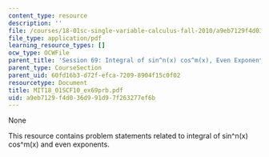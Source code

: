 ```yaml
---
content_type: resource
description: ''
file: /courses/18-01sc-single-variable-calculus-fall-2010/a9eb7129f4d036d991d97f263277ef6b_MIT18_01SCF10_ex69prb.pdf
file_type: application/pdf
learning_resource_types: []
ocw_type: OCWFile
parent_title: 'Session 69: Integral of sin^n(x) cos^m(x), Even Exponents'
parent_type: CourseSection
parent_uid: 60fd16b3-d72f-efca-7209-8904f15c0f02
resourcetype: Document
title: MIT18_01SCF10_ex69prb.pdf
uid: a9eb7129-f4d0-36d9-91d9-7f263277ef6b
---
```

None

This resource contains problem statements related to integral of sin^n(x) cos^m(x) and even exponents.